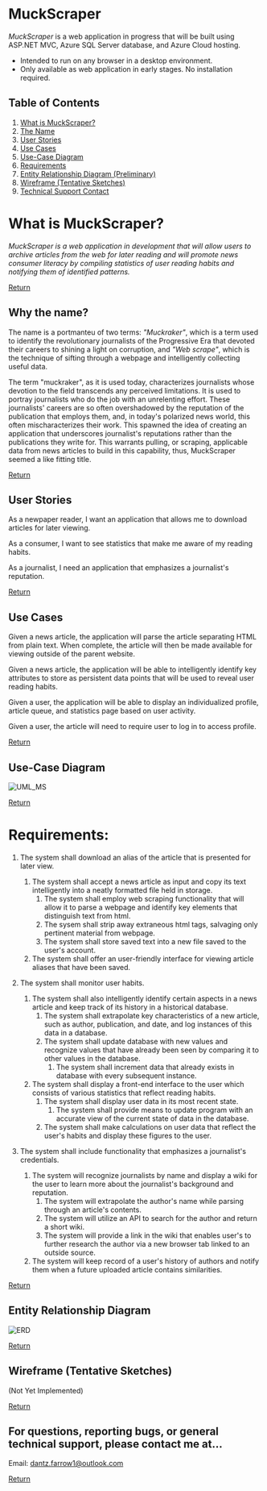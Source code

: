 # MuckScraper
*MuckScraper* is a web application in progress that will be built using ASP.NET MVC, Azure SQL Server database, and Azure Cloud hosting. 

- Intended to run on any browser in a desktop environment. 
- Only available as web application in early stages. No installation required.

<a name="toc"></a>
## Table of Contents
1. [What is MuckScraper?](#explanation)
2. [The Name](#ms)
3. [User Stories](#stories)
4. [Use Cases](#ucase)
5. [Use-Case Diagram](#ucdgrm)
6. [Requirements](#reqs)
7. [Entity Relationship Diagram (Preliminary)](#erdrgm)
8. [Wireframe (Tentative Sketches)](#sketches)
9. [Technical Support Contact](#techsupport)

<a name="explanation"></a>
# What is MuckScraper?

*MuckScraper is a web application in development that will allow users to archive articles from the web for later reading and will promote news consumer literacy by compiling statistics of user reading habits and notifying them of identified patterns.* 

[Return](#toc)

<a name="ms"></a>
## Why the name?
The name is a portmanteu of two terms: *"Muckraker"*, which is a term used to identify the revolutionary journalists of the Progressive Era that devoted their careers to shining a light on corruption, and *"Web scrape"*, which is the technique of sifting through a webpage and intelligently collecting useful data. 

The term "muckraker", as it is used today, characterizes journalists whose devotion to the field transcends any perceived limitations. It is used to portray journalists who do the job with an unrelenting effort. These journalists' careers are so often overshadowed by the reputation of the publication that employs them, and, in today's polarized news world, this often mischaracterizes their work. This spawned the idea of creating an application that underscores journalist's reputations rather than the publications they write for. This warrants pulling, or scraping, applicable data from news articles to build in this capability, thus, MuckScraper seemed a like fitting title. 

[Return](#toc)

<a name="stories"></a>
## User Stories

As a newpaper reader, I want an application that allows me to download articles for later viewing.

As a consumer, I want to see statistics that make me aware of my reading habits.

As a journalist, I need an application that emphasizes a journalist's reputation. 

[Return](#toc)

<a name="ucase"></a>
## Use Cases

Given a news article, the application will parse the article separating HTML from plain text. When complete, the article will then be made available for viewing outside of the parent website.

Given a news article, the application will be able to intelligently identify key attributes to store as persistent data points that will be used to reveal user reading habits.

Given a user, the application will be able to display an individualized profile, article queue, and statistics page based on user activity.

Given a user, the article will need to require user to log in to access profile.

[Return](#toc)

<a name="ucdgrm"></a>
## Use-Case Diagram 

![UML_MS](https://user-images.githubusercontent.com/21690878/110140615-21715880-7d89-11eb-8296-ce5001b127fc.png)

[Return](#toc)


<a name="reqs"></a>
# Requirements:

1. The system shall download an alias of the article that is presented for later view.
    1. The system shall accept a news article as input and copy its text intelligently into a neatly formatted file held in storage.
        1. The system shall employ web scraping functionality that will allow it to parse a webpage and identify key elements that distinguish text from html.
        2. The sysem shall strip away extraneous html tags, salvaging only pertinent material from webpage.
        3. The system shall store saved text into a new file saved to the user's account.
    2. The system shall offer an user-friendly interface for viewing article aliases that have been saved.

2. The system shall monitor user habits.
    1. The system shall also intelligently identify certain aspects in a news article and keep track of its history in a historical database.
        1. The system shall extrapolate key characteristics of a new article, such as author, publication, and date, and log instances of this data in a database.
        2. The system shall update database with new values and recognize values that have already been seen by comparing it to other values in the database.
            1. The system shall increment data that already exists in database with every subsequent instance.
    2. The system shall display a front-end interface to the user which consists of various statistics that reflect reading habits.
        1. The system shall display user data in its most recent state.
            1. The system shall provide means to update program with an accurate view of the current state of data in the database.
        2. The system shall make calculations on user data that reflect the user's habits and display these figures to the user.
		
3. The system shall include functionality that emphasizes a journalist's credentials.
    1. The system will recognize journalists by name and display a wiki for the user to learn more about the journalist's background and reputation.
        1. The system will extrapolate the author's name while parsing through an article's contents.
        2. The system will utilize an API to search for the author and return a short wiki.
        3. The system will provide a link in the wiki that enables user's to further research the author via a new browser tab linked to an outside source.
    2. The system will keep record of a user's history of authors and notify them when a future uploaded article contains similarities.

[Return](#toc)

<a name="erdrgm"></a>
## Entity Relationship Diagram

![ERD](https://user-images.githubusercontent.com/21690878/110140445-f4bd4100-7d88-11eb-99fb-6b1479b8bf3d.jpg)

[Return](#toc)

<a name="sketches"></a>
## Wireframe (Tentative Sketches)

(Not Yet Implemented)

[Return](#toc)

<a name="techsupport"></a>
For questions, reporting bugs, or general technical support, please contact me at...
-----------------------
Email: dantz.farrow1@outlook.com

[Return](#toc)
